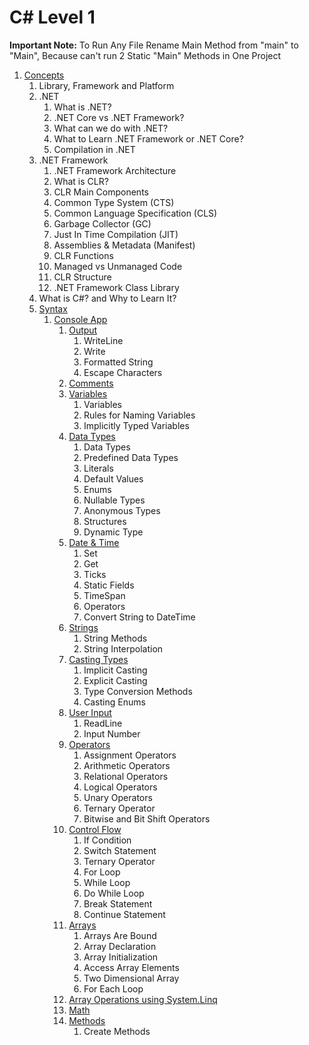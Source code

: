 # C# Level 1

**Important Note:** To Run Any File Rename Main Method from "main" to "Main", Because can't run 2 Static "Main" Methods in One Project

1. [Concepts](src/_1_concepts)
    1. Library, Framework and Platform
    2. .NET
        1. What is .NET?
        2. .NET Core vs .NET Framework?
        3. What can we do with .NET?
        4. What to Learn .NET Framework or .NET Core?
        5. Compilation in .NET
    3. .NET Framework
        1. .NET Framework Architecture
        2. What is CLR?
        3. CLR Main Components
        4. Common Type System (CTS)
        5. Common Language Specification (CLS)
        6. Garbage Collector (GC)
        7. Just In Time Compilation (JIT)
        8. Assemblies & Metadata (Manifest)
        9. CLR Functions
        10. Managed vs Unmanaged Code
        11. CLR Structure
        12. .NET Framework Class Library
    4. What is C#? and Why to Learn It?
    5. [Syntax](src/_1_concepts/_1_5_syntax)
        1. [Console App](src/_1_concepts/_1_5_syntax/_1_5_1_console_app)
            1. [Output](src/_1_concepts/_1_5_syntax/_1_5_1_console_app/_1_5_1_1_output)
                1. WriteLine
                2. Write
                3. Formatted String
                4. Escape Characters
            2. [Comments](src/_1_concepts/_1_5_syntax/_1_5_1_console_app/_1_5_1_2_comments)
            3. [Variables](src/_1_concepts/_1_5_syntax/_1_5_1_console_app/_1_5_1_3_variables)
                1. Variables
                2. Rules for Naming Variables
                3. Implicitly Typed Variables
            4. [Data Types](src/_1_concepts/_1_5_syntax/_1_5_1_console_app/_1_5_1_4_data_types)
                1. Data Types
                2. Predefined Data Types
                3. Literals
                4. Default Values
                5. Enums
                6. Nullable Types
                7. Anonymous Types
                8. Structures
                9. Dynamic Type
            5. [Date & Time](src/_1_concepts/_1_5_syntax/_1_5_1_console_app/_1_5_1_5_date_and_time)
                1. Set
                2. Get
                3. Ticks
                4. Static Fields
                5. TimeSpan
                6. Operators
                7. Convert String to DateTime
            6. [Strings](src/_1_concepts/_1_5_syntax/_1_5_1_console_app/_1_5_1_6_strings)
                1. String Methods
                2. String Interpolation
            7. [Casting Types](src/_1_concepts/_1_5_syntax/_1_5_1_console_app/_1_5_1_7_casting_types)
                1. Implicit Casting
                2. Explicit Casting
                3. Type Conversion Methods
                4. Casting Enums
            8. [User Input](src/_1_concepts/_1_5_syntax/_1_5_1_console_app/_1_5_1_8_user_input)
                1. ReadLine
                2. Input Number
            9. [Operators](src/_1_concepts/_1_5_syntax/_1_5_1_console_app/_1_5_1_9_operators)
                1. Assignment Operators
                2. Arithmetic Operators
                3. Relational Operators
                4. Logical Operators
                5. Unary Operators
                6. Ternary Operator
                7. Bitwise and Bit Shift Operators
            10. [Control Flow](src/_1_concepts/_1_5_syntax/_1_5_1_console_app/_1_5_1_10_control_flow)
                1. If Condition
                2. Switch Statement
                3. Ternary Operator
                4. For Loop
                5. While Loop
                6. Do While Loop
                7. Break Statement
                8. Continue Statement
            11. [Arrays](src/_1_concepts/_1_5_syntax/_1_5_1_console_app/_1_5_1_11_arrays)
                1. Arrays Are Bound
                2. Array Declaration
                3. Array Initialization
                4. Access Array Elements
                5. Two Dimensional Array
                6. For Each Loop
            12. [Array Operations using System.Linq](src/_1_concepts/_1_5_syntax/_1_5_1_console_app/_1_5_1_12_array_operators_with_system_dot_linq)
            13. [Math](src/_1_concepts/_1_5_syntax/_1_5_1_console_app/_1_5_1_13_math)
            14. [Methods](src/_1_concepts/_1_5_syntax/_1_5_1_console_app/_1_5_1_14_methods)
                1. Create Methods